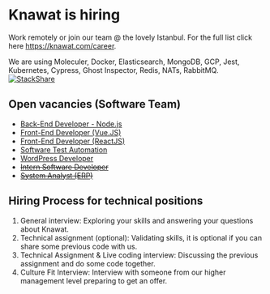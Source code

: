 # Knawat is hiring

Work remotely or join our team @ the lovely Istanbul. For the full list click here https://knawat.com/career.

We are using Moleculer, Docker, Elasticsearch, MongoDB, GCP, Jest, Kubernetes, Cypress, Ghost Inspector, Redis, NATs, RabbitMQ. [![StackShare](http://img.shields.io/badge/tech-stack-0690fa.svg?style=flat)](https://stackshare.io/knawat/knawat)

## Open vacancies (Software Team)

- [Back-End Developer - Node.js](Back-End-Node.js.md)
- [Front-End Developer (Vue.JS)](Front-End-VueJS.md)
- [Front-End Developer (ReactJS)](Front-End-ReactJS.md)
- [Software Test Automation](Test-Automation.md)
- [WordPress Developer](WordPress-Developer.md)
- ~~[Intern Software Developer](http://smrtr.io/N-Rh)~~
- ~~[System Analyst (ERP)](http://smrtr.io/N-Rm)~~
## Hiring Process for technical positions

1. General interview: Exploring your skills and answering your questions about Knawat.
2. Technical assignment (optional): Validating skills, it is optional if you can share some previous code with us.
3. Technical Assignment & Live coding interview: Discussing the previous assignment and do some code together.
4. Culture Fit Interview: Interview with someone from our higher management level preparing to get an offer.
